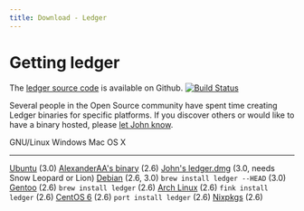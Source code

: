 ```yaml
---
title: Download - Ledger
---
```


# Getting ledger

The [ledger source code](http://git.ledger-cli.org/) is available on Github.
[![Build Status](https://travis-ci.org/ledger/ledger.png?branch=master)](https://travis-ci.org/ledger/ledger)

Several people in the Open Source community have spent time creating
Ledger binaries for specific platforms. If you discover others or would
like to have a binary hosted, please
[let John know](mailto:jwiegley@gmail.com).

  GNU/Linux                                                                                      Windows                                                                              Mac OS X
  ---------------------------------------------------------------------------------------------- ------------------------------------------------------------------------------------ -----------------------------------------------------------------------------------------------------------------------------------------------------
  [Ubuntu](https://launchpad.net/~mbudde/+archive/ledger) (3.0)                                  [AlexanderAA's binary](https://github.com/AlexanderAA/ledger_binaries_windows) (2.6)  [John's ledger.dmg](http://ftp.newartisans.com/pub/ledger/ledger-devel-3.0.0-20120510.dmg) (3.0, needs Snow Leopard or Lion)
  [Debian](http://packages.qa.debian.org/l/ledger.html) (2.6, 3.0)                                                                                                                    `brew install ledger --HEAD` (3.0)
  [Gentoo](http://packages.gentoo.org/package/app-office/ledger) (2.6)                                                                                                                `brew install ledger` (2.6)
  [Arch Linux](http://aur.archlinux.org/packages.php?ID=3086) (2.6)                                                                                                                   `fink install ledger` (2.6)
  [CentOS 6](http://pkgs.org/centos-6-rhel-6/epel-i386/ledger-2.6.3-2.el6.i686.rpm.html) (2.6)                                                                                        `port install ledger` (2.6)
  [Nixpkgs](http://hydra.nixos.org/job/nixpkgs/trunk/ledger/) (2.6)

